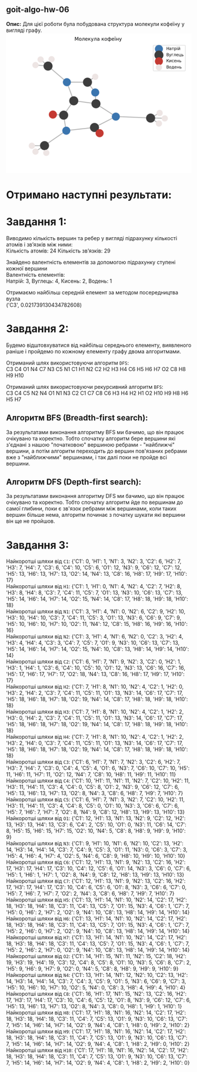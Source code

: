 ## goit-algo-hw-06

**Опис:**
Для цієї роботи була побудована структура молекули кофеїну у вигляді графу.
![graf_coffein.png](https://github.com/KL-ML/goit-algo-hw-06/blob/main/graf_coffein.png)

# Отримано наступні результати:

# Завдання 1:

Виводимо кількість вершин та ребер у вигляді підрахунку кількості атомів і звʼязків між ними:<br>
Кількість атомів: 24
Кількість звʼязків: 29

Знайдено валентність елементів за допомогою підрахунку ступені кожної вершини<br>
Валентність елементів:<br>
Натрій: 3, Вуглець: 4, Кисень: 2, Водень: 1

Отримаємо найбільш середній елемент за методом посередництва вузла<br>
('C3', 0.021739130434782608)

# Завдання 2:

Будемо відштовхуватися від найбільш середнього елементу, виявленого раніше і пройдемо по кожному елементу графу двома алгоритмами.

Отриманий шлях використовуючи алгоритм `DFS`:<br>
C3 C4 O1 N4 C7 N3 C5 N1 C1 H1 N2 C2 H2 H3 H4 C6 H5 H6 H7 O2 C8 H8 H9 H10<br>

Отриманий шлях використовуючи рекурсивний алгоритм `BFS`:<br>
C3 C4 C5 N2 N4 O1 N1 N3 C2 C1 C7 C8 C6 H3 H4 H2 H1 O2 H10 H9 H8 H6 H5 H7<br>

## Aлгоритм BFS (Breadth-first search):
За результатами виконання алгоритму BFS ми бачимо, що він працює очікувано та коректно. Тобто спочатку алгоритм бере вершини які з'єднані з нашою "початковою" вершиною ребрами - "найближчі" вершини, а потім алгоритм переходить до вершин пов'язаних ребрами вже з "найближчими" вершинами, і так далі поки не пройде всі вершини.

## Aлгоритм DFS (Depth-first search):
За результатами виконання алгоритму DFS ми бачимо, що він працює очікувано та коректно. Тобто спочатку алгоритм йде по вершинам до самої глибини, поки є зв'язок ребрами між вершинами, коли таких вершин більше нема, алгоритм починає з початку шукати які вершини він ще не пройшов.

# Завдання 3:

Найкоротші шляхи від `C1`: {'C1': 0, 'H1': 1, 'N1': 3, 'N2': 3, 'C2': 6, 'H2': 7, 'H3': 7, 'H4': 7, 'C3': 6, 'C4': 10, 'C5': 6, 'O1': 12, 'N3': 9, 'C6': 12, 'C7': 12, 'H5': 13, 'H6': 13, 'H7': 13, 'O2': 14, 'N4': 13, 'C8': 16, 'H8': 17, 'H9': 17, 'H10': 17}<br>
Найкоротші шляхи від `H1`: {'C1': 1, 'H1': 0, 'N1': 4, 'N2': 4, 'C2': 7, 'H2': 8, 'H3': 8, 'H4': 8, 'C3': 7, 'C4': 11, 'C5': 7, 'O1': 13, 'N3': 10, 'C6': 13, 'C7': 13, 'H5': 14, 'H6': 14, 'H7': 14, 'O2': 15, 'N4': 14, 'C8': 17, 'H8': 18, 'H9': 18, 'H10': 18}<br>
Найкоротші шляхи від `N1`: {'C1': 3, 'H1': 4, 'N1': 0, 'N2': 6, 'C2': 9, 'H2': 10, 'H3': 10, 'H4': 10, 'C3': 7, 'C4': 11, 'C5': 3, 'O1': 13, 'N3': 6, 'C6': 9, 'C7': 9, 'H5': 10, 'H6': 10, 'H7': 10, 'O2': 11, 'N4': 12, 'C8': 15, 'H8': 16, 'H9': 16, 'H10': 16}<br>
Найкоротші шляхи від `N2`: {'C1': 3, 'H1': 4, 'N1': 6, 'N2': 0, 'C2': 3, 'H2': 4, 'H3': 4, 'H4': 4, 'C3': 3, 'C4': 7, 'C5': 7, 'O1': 9, 'N3': 10, 'C6': 13, 'C7': 13, 'H5': 14, 'H6': 14, 'H7': 14, 'O2': 15, 'N4': 10, 'C8': 13, 'H8': 14, 'H9': 14, 'H10': 14}<br>
Найкоротші шляхи від `C2`: {'C1': 6, 'H1': 7, 'N1': 9, 'N2': 3, 'C2': 0, 'H2': 1, 'H3': 1, 'H4': 1, 'C3': 6, 'C4': 10, 'C5': 10, 'O1': 12, 'N3': 13, 'C6': 16, 'C7': 16, 'H5': 17, 'H6': 17, 'H7': 17, 'O2': 18, 'N4': 13, 'C8': 16, 'H8': 17, 'H9': 17, 'H10': 17}<br>
Найкоротші шляхи від `H2`: {'C1': 7, 'H1': 8, 'N1': 10, 'N2': 4, 'C2': 1, 'H2': 0, 'H3': 2, 'H4': 2, 'C3': 7, 'C4': 11, 'C5': 11, 'O1': 13, 'N3': 14, 'C6': 17, 'C7': 17, 'H5': 18, 'H6': 18, 'H7': 18, 'O2': 19, 'N4': 14, 'C8': 17, 'H8': 18, 'H9': 18, 'H10': 18}<br>
Найкоротші шляхи від `H3`: {'C1': 7, 'H1': 8, 'N1': 10, 'N2': 4, 'C2': 1, 'H2': 2, 'H3': 0, 'H4': 2, 'C3': 7, 'C4': 11, 'C5': 11, 'O1': 13, 'N3': 14, 'C6': 17, 'C7': 17, 'H5': 18, 'H6': 18, 'H7': 18, 'O2': 19, 'N4': 14, 'C8': 17, 'H8': 18, 'H9': 18, 'H10': 18}<br>
Найкоротші шляхи від `H4`: {'C1': 7, 'H1': 8, 'N1': 10, 'N2': 4, 'C2': 1, 'H2': 2, 'H3': 2, 'H4': 0, 'C3': 7, 'C4': 11, 'C5': 11, 'O1': 13, 'N3': 14, 'C6': 17, 'C7': 17, 'H5': 18, 'H6': 18, 'H7': 18, 'O2': 19, 'N4': 14, 'C8': 17, 'H8': 18, 'H9': 18, 'H10': 18}<br>
Найкоротші шляхи від `C3`: {'C1': 6, 'H1': 7, 'N1': 7, 'N2': 3, 'C2': 6, 'H2': 7, 'H3': 7, 'H4': 7, 'C3': 0, 'C4': 4, 'C5': 4, 'O1': 6, 'N3': 7, 'C6': 10, 'C7': 10, 'H5': 11, 'H6': 11, 'H7': 11, 'O2': 12, 'N4': 7, 'C8': 10, 'H8': 11, 'H9': 11, 'H10': 11}<br>
Найкоротші шляхи від `C4`: {'C1': 10, 'H1': 11, 'N1': 11, 'N2': 7, 'C2': 10, 'H2': 11, 'H3': 11, 'H4': 11, 'C3': 4, 'C4': 0, 'C5': 8, 'O1': 2, 'N3': 9, 'C6': 12, 'C7': 6, 'H5': 13, 'H6': 13, 'H7': 13, 'O2': 8, 'N4': 3, 'C8': 6, 'H8': 7, 'H9': 7, 'H10': 7}<br>
Найкоротші шляхи від `C5`: {'C1': 6, 'H1': 7, 'N1': 3, 'N2': 7, 'C2': 10, 'H2': 11, 'H3': 11, 'H4': 11, 'C3': 4, 'C4': 8, 'C5': 0, 'O1': 10, 'N3': 3, 'C6': 6, 'C7': 6, 'H5': 7, 'H6': 7, 'H7': 7, 'O2': 8, 'N4': 9, 'C8': 12, 'H8': 13, 'H9': 13, 'H10': 13}<br>
Найкоротші шляхи від `O1`: {'C1': 12, 'H1': 13, 'N1': 13, 'N2': 9, 'C2': 12, 'H2': 13, 'H3': 13, 'H4': 13, 'C3': 6, 'C4': 2, 'C5': 10, 'O1': 0, 'N3': 11, 'C6': 14, 'C7': 8, 'H5': 15, 'H6': 15, 'H7': 15, 'O2': 10, 'N4': 5, 'C8': 8, 'H8': 9, 'H9': 9, 'H10': 9}<br>
Найкоротші шляхи від `N3`: {'C1': 9, 'H1': 10, 'N1': 6, 'N2': 10, 'C2': 13, 'H2': 14, 'H3': 14, 'H4': 14, 'C3': 7, 'C4': 9, 'C5': 3, 'O1': 11, 'N3': 0, 'C6': 3, 'C7': 3, 'H5': 4, 'H6': 4, 'H7': 4, 'O2': 5, 'N4': 6, 'C8': 9, 'H8': 10, 'H9': 10, 'H10': 10}<br>
Найкоротші шляхи від `C6`: {'C1': 12, 'H1': 13, 'N1': 9, 'N2': 13, 'C2': 16, 'H2': 17, 'H3': 17, 'H4': 17, 'C3': 10, 'C4': 12, 'C5': 6, 'O1': 14, 'N3': 3, 'C6': 0, 'C7': 6, 'H5': 1, 'H6': 1, 'H7': 1, 'O2': 8, 'N4': 9, 'C8': 12, 'H8': 13, 'H9': 13, 'H10': 13}<br>
Найкоротші шляхи від `C7`: {'C1': 12, 'H1': 13, 'N1': 9, 'N2': 13, 'C2': 16, 'H2': 17, 'H3': 17, 'H4': 17, 'C3': 10, 'C4': 6, 'C5': 6, 'O1': 8, 'N3': 3, 'C6': 6, 'C7': 0, 'H5': 7, 'H6': 7, 'H7': 7, 'O2': 2, 'N4': 3, 'C8': 6, 'H8': 7, 'H9': 7, 'H10': 7}<br>
Найкоротші шляхи від `H5`: {'C1': 13, 'H1': 14, 'N1': 10, 'N2': 14, 'C2': 17, 'H2': 18, 'H3': 18, 'H4': 18, 'C3': 11, 'C4': 13, 'C5': 7, 'O1': 15, 'N3': 4, 'C6': 1, 'C7': 7, 'H5': 0, 'H6': 2, 'H7': 2, 'O2': 9, 'N4': 10, 'C8': 13, 'H8': 14, 'H9': 14, 'H10': 14}<br>
Найкоротші шляхи від `H6`: {'C1': 13, 'H1': 14, 'N1': 10, 'N2': 14, 'C2': 17, 'H2': 18, 'H3': 18, 'H4': 18, 'C3': 11, 'C4': 13, 'C5': 7, 'O1': 15, 'N3': 4, 'C6': 1, 'C7': 7, 'H5': 2, 'H6': 0, 'H7': 2, 'O2': 9, 'N4': 10, 'C8': 13, 'H8': 14, 'H9': 14, 'H10': 14}<br>
Найкоротші шляхи від `H7`: {'C1': 13, 'H1': 14, 'N1': 10, 'N2': 14, 'C2': 17, 'H2': 18, 'H3': 18, 'H4': 18, 'C3': 11, 'C4': 13, 'C5': 7, 'O1': 15, 'N3': 4, 'C6': 1, 'C7': 7, 'H5': 2, 'H6': 2, 'H7': 0, 'O2': 9, 'N4': 10, 'C8': 13, 'H8': 14, 'H9': 14, 'H10': 14}<br>
Найкоротші шляхи від `O2`: {'C1': 14, 'H1': 15, 'N1': 11, 'N2': 15, 'C2': 18, 'H2': 19, 'H3': 19, 'H4': 19, 'C3': 12, 'C4': 8, 'C5': 8, 'O1': 10, 'N3': 5, 'C6': 8, 'C7': 2, 'H5': 9, 'H6': 9, 'H7': 9, 'O2': 0, 'N4': 5, 'C8': 8, 'H8': 9, 'H9': 9, 'H10': 9}<br>
Найкоротші шляхи від `N4`: {'C1': 13, 'H1': 14, 'N1': 12, 'N2': 10, 'C2': 13, 'H2': 14, 'H3': 14, 'H4': 14, 'C3': 7, 'C4': 3, 'C5': 9, 'O1': 5, 'N3': 6, 'C6': 9, 'C7': 3, 'H5': 10, 'H6': 10, 'H7': 10, 'O2': 5, 'N4': 0, 'C8': 3, 'H8': 4, 'H9': 4, 'H10': 4}<br>
Найкоротші шляхи від `C8`: {'C1': 16, 'H1': 17, 'N1': 15, 'N2': 13, 'C2': 16, 'H2': 17, 'H3': 17, 'H4': 17, 'C3': 10, 'C4': 6, 'C5': 12, 'O1': 8, 'N3': 9, 'C6': 12, 'C7': 6, 'H5': 13, 'H6': 13, 'H7': 13, 'O2': 8, 'N4': 3, 'C8': 0, 'H8': 1, 'H9': 1, 'H10': 1}<br>
Найкоротші шляхи від `H8`: {'C1': 17, 'H1': 18, 'N1': 16, 'N2': 14, 'C2': 17, 'H2': 18, 'H3': 18, 'H4': 18, 'C3': 11, 'C4': 7, 'C5': 13, 'O1': 9, 'N3': 10, 'C6': 13, 'C7': 7, 'H5': 14, 'H6': 14, 'H7': 14, 'O2': 9, 'N4': 4, 'C8': 1, 'H8': 0, 'H9': 2, 'H10': 2}<br>
Найкоротші шляхи від `H9`: {'C1': 17, 'H1': 18, 'N1': 16, 'N2': 14, 'C2': 17, 'H2': 18, 'H3': 18, 'H4': 18, 'C3': 11, 'C4': 7, 'C5': 13, 'O1': 9, 'N3': 10, 'C6': 13, 'C7': 7, 'H5': 14, 'H6': 14, 'H7': 14, 'O2': 9, 'N4': 4, 'C8': 1, 'H8': 2, 'H9': 0, 'H10': 2}<br>
Найкоротші шляхи від `H10`: {'C1': 17, 'H1': 18, 'N1': 16, 'N2': 14, 'C2': 17, 'H2': 18, 'H3': 18, 'H4': 18, 'C3': 11, 'C4': 7, 'C5': 13, 'O1': 9, 'N3': 10, 'C6': 13, 'C7': 7, 'H5': 14, 'H6': 14, 'H7': 14, 'O2': 9, 'N4': 4, 'C8': 1, 'H8': 2, 'H9': 2, 'H10': 0}<br>
